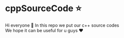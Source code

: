 # cppSourceCode :star:
Hi everyone :wave:
In this repo we put our c++ source codes \
We hope it can be useful for u guys :heart:
